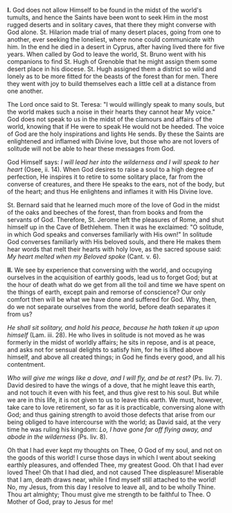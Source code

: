 
**I\.** God does not allow Himself to be found in the midst of the world\'s tumults, and hence the Saints have been wont to seek Him in the most rugged deserts and in solitary caves, that there they might converse with God alone. St. Hilarion made trial of many desert places, going from one to another, ever seeking the loneliest, where none could communicate with him. In the end he died in a desert in Cyprus, after having lived there for five years. When called by God to leave the world, St. Bruno went with his companions to find St. Hugh of Grenoble that he might assign them some desert place in his diocese. St. Hugh assigned them a district so wild and lonely as to be more fitted for the beasts of the forest than for men. There they went with joy to build themselves each a little cell at a distance from one another.

The Lord once said to St. Teresa: \"I would willingly speak to many souls, but the world makes such a noise in their hearts they cannot hear My voice.\" God does not speak to us in the midst of the clamours and affairs of the world, knowing that if He were to speak He would not be heeded. The voice of God are the holy inspirations and lights He sends. By these the Saints are enlightened and inflamed with Divine love, but those who are not lovers of solitude will not be able to hear these messages from God.

God Himself says: *I will lead her into the wilderness and I will speak to her heart* (Osee, ii. 14). When God desires to raise a soul to a high degree of perfection, He inspires it to retire to some solitary place, far from the converse of creatures, and there He speaks to the ears, not of the body, but of the heart; and thus He enlightens and inflames it with His Divine love.

St. Bernard said that he learned much more of the love of God in the midst of the oaks and beeches of the forest, than from books and from the servants of God. Therefore, St. Jerome left the pleasures of Rome, and shut himself up in the Cave of Bethlehem. Then it was he exclaimed: \"O solitude, in which God speaks and converses familiarly with His own!\" In solitude God converses familiarly with His beloved souls, and there He makes them hear words that melt their hearts with holy love, as the sacred spouse said: *My heart melted when my Beloved spoke* (Cant. v. 6).

**II\.** We see by experience that conversing with the world, and occupying ourselves in the acquisition of earthly goods, lead us to forget God; but at the hour of death what do we get from all the toil and time we have spent on the things of earth, except pain and remorse of conscience? Our only comfort then will be what we have done and suffered for God. Why, then, do we not separate ourselves from the world, before death separates it from us?

*He shall sit solitary, and hold his peace, because he hath taken it up upon himself* (Lam. iii. 28). He who lives in solitude is not moved as he was formerly in the midst of worldly affairs; he sits in repose, and is at peace, and asks not for sensual delights to satisfy him, for he is lifted above himself, and above all created things; in God he finds every good, and all his contentment.

*Who will give me wings like a dove, and I will fly, and be at rest?* (Ps. liv. 7). David desired to have the wings of a dove, that he might leave this earth, and not touch it even with his feet, and thus give rest to his soul. But while we are in this life, it is not given to us to leave this earth. We must, however, take care to love retirement, so far as it is practicable, conversing alone with God; and thus gaining strength to avoid those defects that arise from our being obliged to have intercourse with the world; as David said, at the very time he was ruling his kingdom: *Lo, I have gone far off flying away, and abode in the wilderness* (Ps. liv. 8).

Oh that I had ever kept my thoughts on Thee, O God of my soul, and not on the goods of this world! I curse those days in which I went about seeking earthly pleasures, and offended Thee, my greatest Good. Oh that I had ever loved Thee! Oh that I had died, and not caused Thee displeasure! Miserable that I am, death draws near, while I find myself still attached to the world! No, my Jesus, from this day I resolve to leave all, and to be wholly Thine. Thou art almighty; Thou must give me strength to be faithful to Thee. O Mother of God, pray to Jesus for me!

